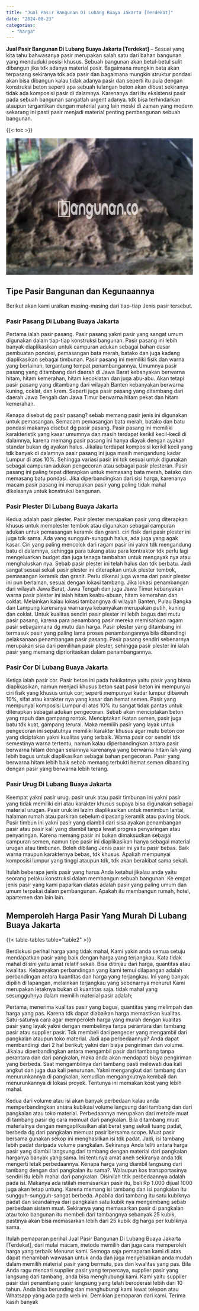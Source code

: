```yaml
---
title: "Jual Pasir Bangunan Di Lubang Buaya Jakarta [Terdekat]"
date: "2024-08-23"
categories: 
  - "harga"
---
```


**Jual Pasir Bangunan Di Lubang Buaya Jakarta \[Terdekat\]** – Sesuai yang kita tahu bahwasanya pasir merupakan salah satu dari bahan bangunan yang menduduki posisi khusus. Sebuah bangunan akan betul-betul sulit dibangun jika tdk adanya material pasir. Bagaimana mungkin bata akan terpasang sekiranya tdk ada pasir dan bagaimana mungkin struktur pondasi akan bisa dibangun kalau tidak adanya pasir dan seperti itu pula dengan konstruksi beton seperti apa sebuah tulangan beton akan dibuat sekiranya tidak ada komposisi pasir di dalamnya. Karenanya dari itu eksistensi pasir pada sebuah bangunan sangatlah urgent adanya. tdk bisa terhindarkan ataupun tergantikan dengan material yang lain meski di zaman yang modern sekarang ini pasti pasir menjadi material penting pembangunan sebuah bangunan.

{{< toc >}}

![Jual Pasir Bangunan Di Lubang Buaya Jakarta [Terdekat]](/images/jual-pasir-bangunan-71.png)

## Tipe Pasir Bangunan dan Kegunaannya

Berikut akan kami uraikan masing-masing dari tiap-tiap Jenis pasir tersebut.

### Pasir Pasang Di Lubang Buaya Jakarta

Pertama ialah pasir pasang. Pasir pasang yakni pasir yang sangat umum digunakan dalam tiap-tiap konstruksi bangunan. Pasir pasang ini lebih banyak diaplikasikan untuk campuran adukan sebagai bahan dasar pembuatan pondasi, pemasangan bata merah, batako dan juga kadang diaplikasikan sebagai timbunan. Pasir pasang ini memiliki fisik dan warna yang berlainan, tergantung tempat penambangannya. Umumnya pasir pasang yang ditambang dari daerah di Jawa Barat kebanyakan berwarna hitam, hitam kemerahan, hitam kecoklatan dan juga abu-abu. Akan tetapi pasir pasang yang ditambang dari wilayah Banten kebanyakan berwarna kuning, coklat, dan krem. Seperti juga pasir pasang yang ditambang dari daerah Jawa Tengah dan Jawa Timur berwarna hitam pekat dan hitam kemerahan.

Kenapa disebut dg pasir pasang? sebab memang pasir jenis ini digunakan untuk pemasangan. Semacam pemasangan bata merah, batako dan batu pondasi makanya disebut dg pasir pasang. Pasir pasang ini memiliki karakteristik yang kasar umumnya dan masih terdapat kerikil kecil-kecil di dalamnya, karena memang pasir pasang ini hanya diayak dengan ayakan standar bukan dg ayakan halus. Jikalau terdapat komposisi kerikil kecil yang tdk banyak di dalamnya pasir pasang ini juga masih mengandung kadar Lumpur di atas 10%. Sehingga variasi pasir ini tdk sesuai untuk digunakan sebagai campuran adukan pengecoran atau sebagai pasir plesteran. Pasir pasang ini paling tepat diterapkan untuk memasang bata merah, batako dan memasang batu pondasi. Jika diperbandingkan dari sisi harga, karenanya macam pasir pasang ini merupakan pasir yang paling tidak mahal dikelasnya untuk konstruksi bangunan.

### Pasir Plester Di Lubang Buaya Jakarta

Kedua adalah pasir plester. Pasir plester merupakan pasir yang diterapkan khusus untuk memplester tembok atau digunakan sebagai campuran adukan untuk pemasangan keramik dan granit. ciri fisik dari pasir plester ini juga tdk sama. Ada yang sungguh-sungguh halus, ada juga yang agak kasar. Ciri yang paling mencolok dari ragam pasir ini yakni tdk mengandung batu di dalamnya, sehingga para tukang atau para kontraktor tdk perlu lagi mengeluarkan budget dan juga tenaga tambahan untuk mengayak nya atau menghaluskan nya. Sebab pasir plester ini telah halus dan tdk berbatu. Jadi sangat sesuai sekali pasir plester ini diterapkan untuk plester tembok, pemasangan keramik dan granit. Perlu dikenal juga warna dari pasir plester ini pun berlainan, sesuai dengan lokasi tambang. Jika lokasi penambangan dari wilayah Jawa Barat, Jawa Tengah dan juga Jawa Timur kebanyakan warna pasir plester ini ialah hitam keabu-abuan, hitam kemerahan dan coklat. Melainkan kalau lokasi tambangnya di wilayah Banten, Pulau Bangka dan Lampung karenanya warnanya kebanyakan merupakan putih, kuning dan coklat. Untuk kualitas sendiri pasir plester ini lebih bagus dari mutu pasir pasang, karena para penambang pasir mereka memisahkan ragam pasir sebagaimana dg mutu dan harga. Pasir plester yang ditambang ini termasuk pasir yang paling lama proses penambangannya bila dibandingi pelaksanaan penambangan pasir pasang. Pasir pasang sendiri sebenarnya merupakan sisa dari pemilihan pasir plester, sehingga pasir plester ini ialah pasir yang memang diprioritaskan dalam penambangannya.

### Pasir Cor Di Lubang Buaya Jakarta

Ketiga ialah pasir cor. Pasir beton ini pada hakikatnya yaitu pasir yang biasa diaplikasikan, namun menjadi khusus beton saat pasir beton ini mempunyai ciri fisik yang khusus untuk cor; seperti mempunyai kadar lumpur dibawah 10%, sifat atau karakter nya yang kasar dan hemat semen. Pasir yang mempunyai komposisi Lumpur di atas 10% itu sangat tidak pantas untuk diterapkan sebagai adukan pengecoran. Sebab akan menciptakan beton yang rapuh dan gampang rontok. Menciptakan ikatan semen, pasir juga batu tdk kuat, gampang terurai. Maka memilih pasir yang layak untuk pengecoran ini sepatutnya memiliki karakter khusus agar mutu beton cor yang diciptakan yakni kualitas yang terbaik. Warna pasir cor sendiri tdk semestinya warna tertentu, namun kalau diperbandingkan antara pasir berwarna hitam dengan selainnya karenanya yang berwarna hitam lah yang lebih bagus untuk diaplikasikan sebagai bahan pengecoran. Pasir yang berwarna hitam lebih baik sebab memang terbukti hemat semen dibanding dengan pasir yang berwarna lebih terang.

### Pasir Urug Di Lubang Buaya Jakarta

Keempat yakni pasir urug. pasir uruk atau pasir timbunan ini yakni pasir yang tidak memiliki ciri atau karakter khusus supaya bisa digunakan sebagai material urugan. Pasir uruk ini lazim diaplikasikan untuk menimbun lantai, halaman rumah atau parkiran sebelum dipasang keramik atau paving block. Pasir timbun ini yakni pasir yang diambil dari sisa ayakan penambangan pasir atau pasir kali yang diambil tanpa lewat progres penyaringan atau penyaringan. Karena memang pasir ini bukan dimaksudkan sebagai campuran semen, namun tipe pasir ini diaplikasikan hanya sebagai material urugan atau timbunan. Boleh dibilang Jenis pasir ini yaitu pasir bebas. Baik warna maupun karakternya bebas, tdk khusus. Apakah mempunyai komposisi lumpur yang tinggi ataupun tdk, tdk akan berakibat sama sekali.

Itulah beberapa jenis pasir yang harus Anda ketahui jikalau anda yaitu seorang pelaku konstruksi dalam membangun sebuah bangunan. Ke empat jenis pasir yang kami paparkan diatas adalah pasir yang paling umum dan umum terpakai dalam pembangunan. Apakah itu membangun rumah, hotel, apartemen dan lain lain.

## Memperoleh Harga Pasir Yang Murah Di Lubang Buaya Jakarta

{{< table-tables table="table2" >}}

Berdiskusi perihal harga yang tidak mahal, Kami yakin anda semua setuju mendapatkan pasir yang baik dengan harga yang terjangkau. Kata tidak mahal di sini yaitu amat relatif sekali. Bisa ditinjau dari harga, quantitas atau kwalitas. Kebanyakan perbandingan yang kami temui dilapangan adalah perbandingan antara kuantitas dan harga yang terjangkau. Ini yang banyak dipilih di lapangan, melainkan terjangkau yang sebenarnya menurut Kami merupakan letaknya bukan di kuantitas saja. tidak mahal yang sesungguhnya dalam memilih material pasir adalah;

Pertama, menerima kualitas pasir yang bagus, quantitas yang melimpah dan harga yang pas. Karena tdk dapat diabaikan harga memastikan kualitas. Satu-satunya cara agar memperoleh harga yang murah dengan kualitas pasir yang layak yakni dengan membelinya tanpa perantara dari tambang pasir atau supplier pasir. Tdk membeli dari pengecer yang mengambil dari pangkalan ataupun toko material. Jadi apa perbedaannya? Anda dapat membandingi dari 2 hal berikut; yakni dari biaya pengiriman dan volume. Jikalau diperbandingkan antara mengambil pasir dari tambang tanpa perantara dan dari pangkalan, maka anda akan mendapati biaya pengiriman yang berbeda. Saat mengambilnya dari tambang pasti melewati dua kali angkut dan juga dua kali penurunan. Yakni mengangkut dari tambang dan menurunkannya di pangkalan, kemudian mengangkutnya kembali dan menurunkannya di lokasi proyek. Tentunya ini memakan kost yang lebih mahal.

Kedua dari volume atau isi akan banyak perbedaan kalau anda memperbandingkan antara kubikasi volume langsung dari tambang dan dari pangkalan atau toko material. Perbedaannya merupakan dari metode muat di tambang pasir dg cara memuat dari pangkalan. Bila ditambang muat materialnya dengan mengaplikasikan alat berat yang sekali tuang padat, berbeda dg dari pangkalan memuat pasir bersama scope. Muat pasir bersama gunakan sekop ini menghasilkan isi tdk padat. Jadi, isi tambang lebih padat daripada volume pangkalan. Sekiranya Anda teliti antara harga pasir yang diambil langsung dari tambang dengan material dari pangkalan harganya banyak yang sama. Ini tentunya amat aneh sekiranya anda tdk mengerti letak perbedaannya. Kenapa harga yang diambil langsung dari tambang dengan dari pangkalan itu sama?. Walaupun kos transportasinya sendiri itu lebih mahal dari pangkalan. Disinilah titik perbedaannya adalah pada isi. Makanya ada istilah memasarkan pasir itu, beli Rp 1.000 dijual 1000 juga akan tetap untung. Karena memang isi tambang dan isi pangkalan itu sungguh-sungguh-sangat berbeda. Apabila dari tambang itu satu kubiknya padat dan seandainya dari pangkalan satu kubik nya mengembang sebab perbedaan sistem muat. Sekiranya yang memasarkan pasir di pangkalan atau toko bangunan itu membeli dari tambangnya sebanyak 25 kubik, pastinya akan bisa memasarkan lebih dari 25 kubik dg harga per kubiknya sama.

Itulah pemaparan perihal Jual Pasir Bangunan Di Lubang Buaya Jakarta \[Terdekat\], dari mulai macam, metode memilih dan juga cara memperoleh harga yang terbaik Menurut kami. Semoga saja pemaparan kami di atas dapat menambah wawasan untuk anda dan juga menyebabkan anda mudah dalam memilih material pasir yang bermutu, pas dan kwalitas yang pas. Bila Anda ragu mencari supplier pasir yang terpercaya, supplier pasir yang langsung dari tambang, anda bisa menghubungi kami. Kami yaitu supplier pasir dari penambang pasir langsung yang telah beroperasi lebih dari 10 tahun. Anda bisa berunding dan menghubungi kami lewat telepon atau Whatsapp yang ada pada web ini. Demikian pemaparan dari kami. Terima kasih banyak
